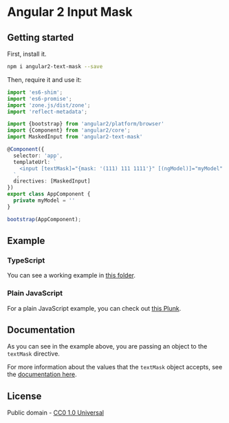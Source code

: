 # Angular 2 Input Mask

## Getting started

First, install it.

```bash
npm i angular2-text-mask --save
```

Then, require it and use it:

```typescript
import 'es6-shim';
import 'es6-promise';
import 'zone.js/dist/zone';
import 'reflect-metadata';

import {bootstrap} from 'angular2/platform/browser'
import {Component} from 'angular2/core';
import MaskedInput from 'angular2-text-mask'

@Component({
  selector: 'app',
  templateUrl: `
    <input [textMask]="{mask: '(111) 111 1111'}" [(ngModel)]="myModel" type="text"/>
  `,
  directives: [MaskedInput]
})
export class AppComponent {
  private myModel = ''
}

bootstrap(AppComponent);
```

## Example

### TypeScript

You can see a working example in
[this folder](https://github.com/msafi/text-mask/tree/master/angular2/example).

### Plain JavaScript

For a plain JavaScript example, you can check out
[this Plunk](http://plnkr.co/edit/QImy7qOVZTmTM8ftiB84?p=preview).

## Documentation

As you can see in the example above, you are passing an object to the `textMask` directive.

For more information about the values that the `textMask` object accepts, see
the [documentation here](https://github.com/msafi/text-mask/blob/master/componentDocumentation.md#readme).

## License

Public domain - [CC0 1.0 Universal](https://creativecommons.org/publicdomain/zero/1.0/)
